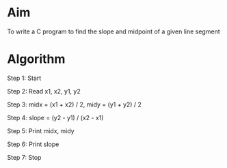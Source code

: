 # Aim 
To write a C program to find the slope and midpoint of a given line segment

# Algorithm 

Step 1: Start 

Step 2: Read x1, x2, y1, y2

Step 3: midx = (x1 + x2) / 2,  midy = (y1 + y2) / 2

Step 4: slope = (y2 - y1) / (x2 - x1)

Step 5: Print midx, midy

Step 6: Print slope 

Step 7: Stop
